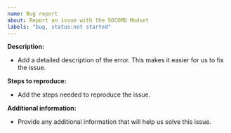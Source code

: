 ```yaml
---
name: Bug report
about: Report an issue with the SOCOMD Modset
labels: "bug, status:not started"
---
```


**Description:**

-   Add a detailed description of the error. This makes it easier for us to fix the issue.

**Steps to reproduce:**

-   Add the steps needed to reproduce the issue.

**Additional information:**

-   Provide any additional information that will help us solve this issue.
